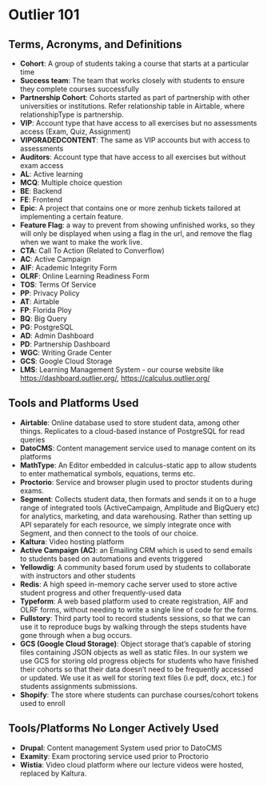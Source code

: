 # Outlier 101

## Terms, Acronyms, and Definitions

- **Cohort**: A group of students taking a course that starts at a particular time
- **Success team**: The team that works closely with students to ensure they complete courses successfully
- **Partnership Cohort**: Cohorts started as part of partnership with other universities or institutions. Refer relationship table in Airtable, where relationshipType is partnership.
- **VIP**: Account type that have access to all exercises but no assessments access (Exam, Quiz, Assignment)
- **VIPGRADEDCONTENT**: The same as VIP accounts but with access to assessments
- **Auditors**: Account type that have access to all exercises but without exam access
- **AL**: Active learning
- **MCQ**: Multiple choice question
- **BE**: Backend
- **FE**: Frontend
- **Epic**: A project that contains one or more zenhub tickets tailored at implementing a certain feature.
- **Feature Flag**: a way to prevent from showing unfinished works, so they will only be displayed when using a flag in the url, and remove the flag when we want to make the work live.
- **CTA**: Call To Action (Related to Converflow)
- **AC**: Active Campaign
- **AIF**: Academic Integrity Form
- **OLRF**: Online Learning Readiness Form
- **TOS**: Terms Of Service
- **PP**: Privacy Policy
- **AT**: Airtable
- **FP**: Florida Ploy
- **BQ**: Big Query
- **PG**: PostgreSQL
- **AD**: Admin Dashboard
- **PD**: Partnership Dashboard
- **WGC**: Writing Grade Center
- **GCS**: Google Cloud Storage
- **LMS**: Learning Management System - our course website like https://dashboard.outlier.org/, https://calculus.outlier.org/

## Tools and Platforms Used

- **Airtable**: Online database used to store student data, among other things. Replicates to a cloud-based instance of PostgreSQL for read queries
- **DatoCMS**: Content management service used to manage content on its platforms
- **MathType**: An Editor embedded in calculus-static app to allow students to enter mathematical symbols, equations, terms etc.
- **Proctorio**: Service and browser plugin used to proctor students during exams.
- **Segment**: Collects student data, then formats and sends it on to a huge range of integrated tools (ActiveCampaign, Amplitude and BigQuery etc) for analytics, marketing, and data warehousing. Rather than setting up API separately for each resource, we simply integrate once with Segment, and then connect to the tools of our choice.
- **Kaltura**: Video hosting platform
- **Active Campaign (AC)**: an Emailing CRM which is used to send emails to students based on automations and events triggered 
- **Yellowdig**: A community based forum used by students to collaborate with instructors and other students 
- **Redis**: A high speed in-memory cache server used to store active student progress and other frequently-used data 
- **Typeform**: A web based platform used to create registration, AIF and OLRF forms, without needing to write a single line of code for the forms.
- **Fullstory**: Third party tool to record students sessions, so that we can use it to reproduce bugs by walking through the steps students have gone through when a bug occurs.
- **GCS (Google Cloud Storage)**: Object storage that’s capable of storing files containing JSON objects as well as static files. In our system we use GCS for storing old progress objects for students who have finished their cohorts so that their data doesn’t need to be frequently accessed or updated. We use it as well for storing text files (i.e pdf, docx, etc.) for students assignments submissions.
- **Shopify**: The store where students can purchase courses/cohort tokens used to enroll

## Tools/Platforms No Longer Actively Used

- **Drupal**: Content management System used prior to DatoCMS
- **Examity**: Exam proctoring service used prior to Proctorio
- **Wistia**: Video cloud platform where our lecture videos were hosted, replaced by Kaltura.
